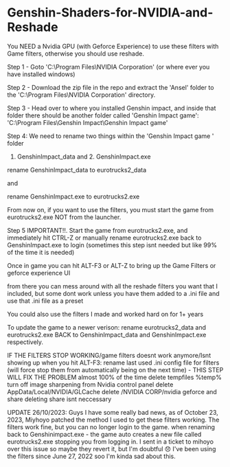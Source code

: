 # Genshin-Shaders-for-NVIDIA-and-Reshade
You NEED a Nvidia GPU (with Geforce Experience) to use these filters with Game filters, otherwise you should use reshade.

Step 1 - Goto 'C:\Program Files\NVIDIA Corporation\' (or where ever you have installed windows)

Step 2 - Download the zip file in the repo and extract the 'Ansel' folder to the 'C:\Program Files\NVIDIA Corporation\' directory.

Step 3 - Head over to where you installed Genshin impact, and inside that folder there should be another folder called 'Genshin Impact game': 'C:\Program Files\Genshin Impact\Genshin Impact game'

Step 4: We need to rename two things within the 'Genshin Impact game ' folder 
1. GenshinImpact_data and 2. GenshinImpact.exe

rename GenshinImpact_data to eurotrucks2_data

and

rename GenshinImpact.exe to eurotrucks2.exe

From now on, if you want to use the filters, you must start the game from eurotrucks2.exe NOT from the launcher.

Step 5 IMPORTANT!!. Start the game from eurotrucks2.exe, and immediately hit CTRL-Z or manually rename eurotrucks2.exe back to GenshinImpact.exe to login (sometimes this step isnt needed but like 99% of the time it is needed)

Once in game you can hit ALT-F3 or ALT-Z to bring up the Game Filters or geforce experience UI

from there you can mess around with all the reshade filters you want that I included, but some dont work unless you have them added to a .ini file and use that .ini file as a preset

You could also use the filters I made and worked hard on for 1+ years

To update the game to a newer verison: rename eurotrucks2_data and eurotrucks2.exe BACK to GenshinImpact_data and GenshinImpact.exe respectively.


IF THE FILTERS STOP WORKING/game filters doesnt work anymore/Isnt showing up when you hit ALT-F3:
rename last used .ini config file for filters (will force stop them from automatically being on the next time) - THIS STEP WILL FIX THE PROBLEM almost 100% of the time
delete tempfiles %temp%
turn off image sharpening from Nvidia control panel
delete AppData/Local/NVIDIA/GLCache
delete /NVIDIA CORP/nvidia geforce and share deleting share isnt neccessary

UPDATE 26/10/2023:
Guys I have some really bad news, as of October 23, 2023, Miyhoyo patched the method I used to get these filters working.
The filters work fine, but you can no longer login to the game. when renaming back to Genshinimpact.exe - the game auto creates a new file called eurotrucks2.exe stopping you from logging in.
I sent in a ticket to mihoyo over this issue so maybe they revert it, but I'm doubtful 😞
I've been using the filters since June 27, 2022 soo I'm kinda sad about this.
